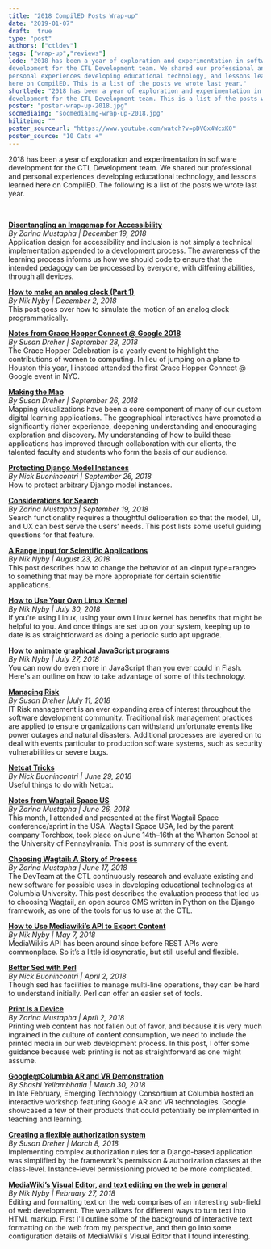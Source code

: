 ```yaml
---
title: "2018 CompilED Posts Wrap-up"
date: "2019-01-07"
draft:  true
type: "post"
authors: ["ctldev"]
tags: ["wrap-up","reviews"]
lede: "2018 has been a year of exploration and experimentation in software
development for the CTL Development team. We shared our professional and
personal experiences developing educational technology, and lessons learned
here on CompilED. This is a list of the posts we wrote last year."
shortlede: "2018 has been a year of exploration and experimentation in software
development for the CTL Development team. This is a list of the posts we wrote last year."
poster: "poster-wrap-up-2018.jpg"
socmediaimg: "socmediaimg-wrap-up-2018.jpg"
hiliteimg: ""
poster_sourceurl: "https://www.youtube.com/watch?v=pDVGx4WcxK0"
poster_source: "10 Cats +"
---
```

2018 has been a year of exploration and experimentation in software
development for the CTL Development team. We shared our professional and
personal experiences developing educational technology, and lessons learned
here on CompilED. The following is a list of the posts we wrote last year.

&nbsp;

__[Disentangling an Imagemap for Accessibility](/articles/a11y-rwd-imagemap/)__  
_By Zarina Mustapha | December 19, 2018_  
Application design for accessibility and inclusion is not simply a technical implementation appended to a development process. The awareness of the learning process informs us how we should code to ensure that the intended pedagogy can be processed by everyone, with differing abilities, through all devices.

__[How to make an analog clock (Part 1)](/articles/how-to-make-an-analog-clock-part-1/)__  
_By Nik Nyby | December 2, 2018_  
This post goes over how to simulate the motion of an analog clock programmatically.

__[Notes from Grace Hopper Connect @ Google 2018](/articles/grace-hopper-connect-2018/)__  
_By Susan Dreher | September 28, 2018_  
The Grace Hopper Celebration is a yearly event to highlight the contributions of women to computing. In lieu of jumping on a plane to Houston this year, I instead attended the first Grace Hopper Connect @ Google event in NYC.

__[Making the Map](/articles/making-the-map/)__  
_By Susan Dreher | September 26, 2018_  
Mapping visualizations have been a core component of many of our custom digital learning applications. The geographical interactives have promoted a significantly richer experience, deepening understanding and encouraging exploration and discovery. My understanding of how to build these applications has improved through collaboration with our clients, the talented faculty and students who form the basis of our audience.

__[Protecting Django Model Instances](/articles/django-protect-model-instances/)__  
_By Nick Buonincontri | September 26, 2018_  
How to protect arbitrary Django model instances.

__[Considerations for Search](/articles/searching-1/)__  
_By Zarina Mustapha | September 19, 2018_  
Search functionality requires a thoughtful deliberation so that the model, UI, and UX can best serve the users’ needs. This post lists some useful guiding questions for that feature.

__[A Range Input for Scientific Applications](/articles/a-range-input-for-scientific-applications/)__  
_By Nik Nyby | August 23, 2018_  
This post describes how to change the behavior of an &lt;input type=range&gt; to something that may be more appropriate for certain scientific applications.

__[How to Use Your Own Linux Kernel](/articles/how-to-use-your-own-linux-kernel/)__  
_By Nik Nyby | July 30, 2018_  
If you're using Linux, using your own Linux kernel has benefits that might be helpful to you. And once things are set up on your system, keeping up to date is as straightforward as doing a periodic sudo apt upgrade.

__[How to animate graphical JavaScript programs](/articles/how-to-animate-graphical-javascript-programs/)__  
_By Nik Nyby | July 27, 2018_  
You can now do even more in JavaScript than you ever could in Flash. Here's an outline on how to take advantage of some of this technology.

__[Managing Risk](/articles/managing-risk/)__  
_By Susan Dreher |July 11, 2018_  
IT Risk management is an ever expanding area of interest throughout the software development community. Traditional risk management practices are applied to ensure organizations can withstand unfortunate events like power outages and natural disasters. Additional processes are layered on to deal with events particular to production software systems, such as security vulnerabilities or severe bugs.

__[Netcat Tricks](/articles/netcat-tricks/)__  
_By Nick Buonincontri | June 29, 2018_  
Useful things to do with Netcat.

__[Notes from Wagtail Space US](/articles/wagtailspace-us-event/)__  
_By Zarina Mustapha | June 26, 2018_  
This month, I attended and presented at the first Wagtail Space conference/sprint in the USA. Wagtail Space USA, led by the parent company Torchbox, took place on June 14th–16th at the Wharton School at the University of Pennsylvania. This post is summary of the event.

__[Choosing Wagtail: A Story of Process](/articles/choosing-wagtail/)__  
_By Zarina Mustapha | June 17, 2018_  
The DevTeam at the CTL continuously research and evaluate existing and new software for possible uses in developing educational technologies at Columbia University. This post describes the evaluation process that led us to choosing Wagtail, an open source CMS written in Python on the Django framework, as one of the tools for us to use at the CTL.

__[How to Use Mediawiki’s API to Export Content](/articles/how-to-use-mediawikis-api-to-export-content/)__  
_By Nik Nyby | May 7, 2018_  
MediaWiki’s API has been around since before REST APIs were commonplace. So it’s a little idiosyncratic, but still useful and flexible.

__[Better Sed with Perl](/articles/better-sed-with-perl/)__  
_By Nick Buonincontri | April 2, 2018_  
Though sed has facilities to manage multi-line operations, they can be hard to understand initially. Perl can offer an easier set of tools.

__[Print Is a Device](/articles/print-is-device/)__  
_By Zarina Mustapha | April 2, 2018_  
Printing web content has not fallen out of favor, and because it is very much ingrained in the culture of content consumption, we need to include the printed media in our web development process. In this post, I offer some guidance because web printing is not as straightforward as one might assume.

__[Google@Columbia AR and VR Demonstration](/articles/google-at-columbia-recap/)__  
_By Shashi Yellambhatla | March 30, 2018_  
In late February, Emerging Technology Consortium at Columbia hosted an interactive workshop featuring Google AR and VR technologies. Google showcased a few of their products that could potentially be implemented in teaching and learning.

__[Creating a flexible authorization system](/articles/footprints-authorization/)__  
_By Susan Dreher | March 8, 2018_  
Implementing complex authorization rules for a Django-based application was simplified by the framework's permission &amp; authorization classes at the class-level. Instance-level permissioning proved to be more complicated.

__[MediaWiki’s Visual Editor, and text editing on the web in general](/articles/mediawikis-visual-editor/)__  
_By Nik Nyby | February 27, 2018_  
Editing and formatting text on the web comprises of an interesting sub-field of web development. The web allows for different ways to turn text into HTML markup. First I'll outline some of the background of interactive text formatting on the web from my perspective, and then go into some configuration details of MediaWiki's Visual Editor that I found interesting.
